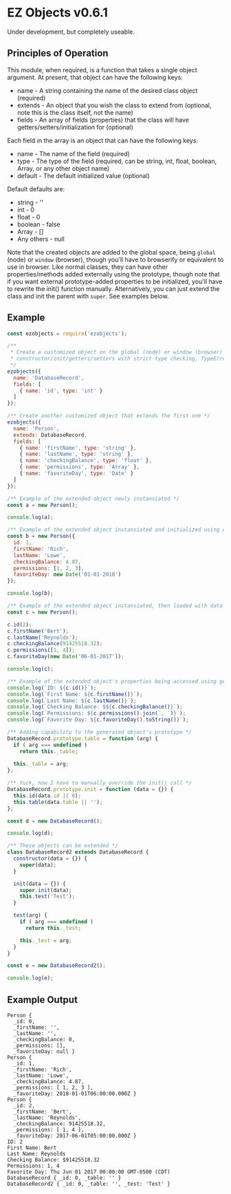 # EZ Objects v0.6.1

Under development, but completely useable.

## Principles of Operation

This module, when required, is a function that takes a single object argument.  At present, that object can have the
following keys:

* name - A string containing the name of the desired class object (required)
* extends - An object that you wish the class to extend from (optional, note this is the class itself, not the name)
* fields - An array of fields (properties) that the class will have getters/setters/initialization for (optional)

Each field in the array is an object that can have the following keys:

* name - The name of the field (required)
* type - The type of the field (required, can be string, int, float, boolean, Array, or any other object name)
* default - The default initialized value (optional)

Default defaults are:

* string - ''
* int - 0
* float - 0
* boolean - false
* Array - []
* Any others - null

Note that the created objects are added to the global space, being `global` (node) or `window` (browser), though you'll
have to browserify or equivalent to use in browser.  Like normal classes, they can have other properties/methods added 
externally using the prototype, though note that if you want external prototype-added properties to be initialized, you'll 
have to rewrite the init() function manually.  Alternatively, you can just extend the class and init the parent with 
`super`.  See examples below.

## Example

```javascript
const ezobjects = require('ezobjects');

/** 
 * Create a customized object on the global (node) or window (browser) namespace, complete with 
 * constructor/init/getters/setters with strict type checking, TypeError thrown if invalid type.
 */
ezobjects({
  name: 'DatabaseRecord',
  fields: [
    { name: 'id', type: 'int' }
  ]
});

/** Create another customized object that extends the first one */
ezobjects({
  name: 'Person',
  extends: DatabaseRecord,
  fields: [
    { name: 'firstName', type: 'string' },
    { name: 'lastName', type: 'string' },
    { name: 'checkingBalance', type: 'float' },
    { name: 'permissions', type: 'Array' },
    { name: 'favoriteDay', type: 'Date' }
  ]
});

/** Example of the extended object newly instansiated */
const a = new Person();

console.log(a);

/** Example of the extended object instansiated and initialized using object passed to constructor */
const b = new Person({
  id: 1,
  firstName: 'Rich',
  lastName: 'Lowe',
  checkingBalance: 4.87,
  permissions: [1, 2, 3],
  favoriteDay: new Date('01-01-2018')
});

console.log(b);

/** Example of the extended object instansiated, then loaded with data using setter methods */
const c = new Person();

c.id(2);
c.firstName('Bert');
c.lastName('Reynolds');
c.checkingBalance(91425518.32);
c.permissions([1, 4]);
c.favoriteDay(new Date('06-01-2017'));

console.log(c);

/** Example of the extended object's properties being accessed using getter methods */
console.log(`ID: ${c.id()}`);
console.log(`First Name: ${c.firstName()}`);
console.log(`Last Name: ${c.lastName()}`);
console.log(`Checking Balance: $${c.checkingBalance()}`);
console.log(`Permissions: ${c.permissions().join(`, `)}`);
console.log(`Favorite Day: ${c.favoriteDay().toString()}`);

/** Adding capability to the generated object's prototype */
DatabaseRecord.prototype.table = function (arg) {
  if ( arg === undefined )
    return this._table;
  
  this._table = arg;
};

/** Yuck, now I have to manually override the init() call */
DatabaseRecord.prototype.init = function (data = {}) {
  this.id(data.id || 0);
  this.table(data.table || '');
};

const d = new DatabaseRecord();

console.log(d);

/** These objects can be extended */
class DatabaseRecord2 extends DatabaseRecord {
  constructor(data = {}) {
    super(data);
  }

  init(data = {}) {
    super.init(data);
    this.test('Test');
  }

  test(arg) {
    if ( arg === undefined )
      return this._test;

    this._test = arg;
  }
}

const e = new DatabaseRecord2();

console.log(e);
```

## Example Output

```
Person {
  _id: 0,
  _firstName: '',
  _lastName: '',
  _checkingBalance: 0,
  _permissions: [],
  _favoriteDay: null }
Person {
  _id: 1,
  _firstName: 'Rich',
  _lastName: 'Lowe',
  _checkingBalance: 4.87,
  _permissions: [ 1, 2, 3 ],
  _favoriteDay: 2018-01-01T06:00:00.000Z }
Person {
  _id: 2,
  _firstName: 'Bert',
  _lastName: 'Reynolds',
  _checkingBalance: 91425518.32,
  _permissions: [ 1, 4 ],
  _favoriteDay: 2017-06-01T05:00:00.000Z }
ID: 2
First Name: Bert
Last Name: Reynolds
Checking Balance: $91425518.32
Permissions: 1, 4
Favorite Day: Thu Jun 01 2017 00:00:00 GMT-0500 (CDT)
DatabaseRecord { _id: 0, _table: '' }
DatabaseRecord2 { _id: 0, _table: '', _test: 'Test' }
```
